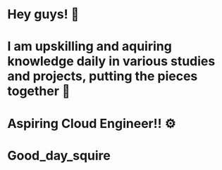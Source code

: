 # Hey guys! 👋

# I am upskilling and aquiring knowledge daily in various studies and projects, putting the pieces together 🧩

# Aspiring Cloud Engineer!! ⚙️
# Good_day_squire
